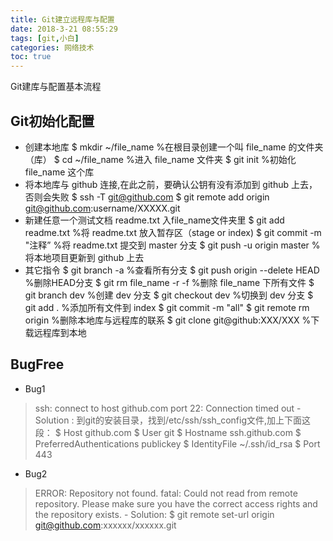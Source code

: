 ```yaml
---
title: Git建立远程库与配置
date: 2018-3-21 08:55:29
tags: [git,小白]
categories: 网络技术
toc: true
---
```


Git建库与配置基本流程 
<!-- more -->

## Git初始化配置
- 创建本地库
		$ mkdir ~/file_name  %在根目录创建一个叫 file_name 的文件夹（库）
		$ cd ~/file_name     %进入 file_name 文件夹
		$ git init           %初始化 file_name 这个库
- 将本地库与 github 连接,在此之前，要确认公钥有没有添加到 github 上去，否则会失败
		$ ssh -T git@github.com
		$ git remote add origin git@github.com:username/XXXXX.git
- 新建任意一个测试文档 readme.txt 入file_name文件夹里
		$ git add readme.txt            %将 readme.txt 放入暂存区（stage or index)
		$ git commit -m "注释”          %将 readme.txt 提交到 master 分支
		$ git push -u origin master     %将本地项目更新到 github 上去
- 其它指令
		$ git branch -a                 %查看所有分支
		$ git push origin --delete HEAD %删除HEAD分支
		$ git rm file_name -r -f        %删除 file_name 下所有文件
		$ git branch dev				%创建 dev 分支
		$ git checkout dev              %切换到 dev 分支
		$ git add .                     %添加所有文件到 index
		$ git commit -m "all"
		$ git remote rm origin          %删除本地库与远程库的联系
		$ git clone git@github:XXX/XXX  %下载远程库到本地
## BugFree
- Bug1
> ssh: connect to host github.com port 22: Connection timed out
	- Solution : 到git的安装目录，找到/etc/ssh/ssh_config文件,加上下面这段：
			$ Host github.com
			$ User git
			$ Hostname ssh.github.com
			$ PreferredAuthentications publickey
			$ IdentityFile ~/.ssh/id_rsa
			$ Port 443
- Bug2
> ERROR: Repository not found.
  fatal: Could not read from remote repository.
  Please make sure you have the correct access rights and the repository exists.
	- Solution:
			$ git remote set-url origin git@github.com:xxxxxx/xxxxxx.git